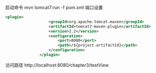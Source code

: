 启动命令
mvn tomcat7:run -f pom.xml
端口设置
```xml
<plugin>
                   <groupId>org.apache.tomcat.maven</groupId>
                   <artifactId>tomcat7-maven-plugin</artifactId>
                   <version>2.2</version>
                   <configuration>
                       <port>8080</port>
                       <path>/${project.artifactId}</path>
                   </configuration>
               </plugin>
 ```
 访问路径
 http://localhost:8080/chapter3/testView